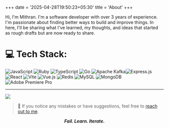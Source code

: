 +++
date = '2025-04-28T19:50:23+05:30'
title = 'About'
+++

Hi, I'm Mithran. I'm a software developer with over 3 years of experience. I'm passionate about finding better ways to
build and improve things. In here, I'll be sharing what I've learned, my thoughts, and ideas that started as rough
drafts but are now ready to share.

# 💻 Tech Stack:

![JavaScript](https://img.shields.io/badge/javascript-%23323330.svg?style=flat&logo=javascript&logoColor=%23F7DF1E) ![Ruby](https://img.shields.io/badge/ruby-%23CC342D.svg?style=flat&logo=ruby&logoColor=white) ![TypeScript](https://img.shields.io/badge/typescript-%23007ACC.svg?style=flat&logo=typescript&logoColor=white)  ![Go](https://img.shields.io/badge/go-%2300ADD8.svg?style=flat&logo=go&logoColor=white)  ![Apache Kafka](https://img.shields.io/badge/Apache%20Kafka-000?style=flat&logo=apachekafka)![Express.js](https://img.shields.io/badge/express.js-%23404d59.svg?style=flat&logo=express&logoColor=%2361DAFB) ![React](https://img.shields.io/badge/react-%2320232a.svg?style=flat&logo=react&logoColor=%2361DAFB) ![Vite](https://img.shields.io/badge/vite-%23646CFF.svg?style=flat&logo=vite&logoColor=white) ![Vue.js](https://img.shields.io/badge/vue.js-%2335495e.svg?style=flat&logo=vuedotjs&logoColor=%234FC08D) ![Redis](https://img.shields.io/badge/redis-%23DD0031.svg?style=flat&logo=redis&logoColor=white) ![MySQL](https://img.shields.io/badge/mysql-4479A1.svg?style=flat&logo=mysql&logoColor=white) ![MongoDB](https://img.shields.io/badge/MongoDB-%234ea94b.svg?style=flat&logo=mongodb&logoColor=white) ![Adobe Premiere Pro](https://img.shields.io/badge/Adobe%20Premiere%20Pro-9999FF.svg?style=flat&logo=Adobe%20Premiere%20Pro&logoColor=white)

---
[![](https://visitcount.itsvg.in/api?id=LogaMithran&icon=0&color=0)](https://visitcount.itsvg.in)

<!-- Proudly created with GPRM ( https://gprm.itsvg.in ) -->
> 📝 If you notice any mistakes or have suggestions, feel free
> to [reach out to me](https://www.linkedin.com/in/mithran-kannan).

<p align="center">
  <strong><em>Fail. Learn. Iterate.</em></strong> 
</p>